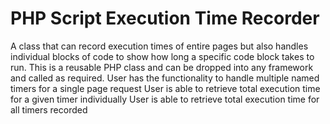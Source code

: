 # PHP Script Execution Time Recorder
A class that can record execution times of entire pages but also handles individual blocks of code to show how long a specific code block takes to run. This is a reusable PHP class and can be dropped into any framework and called as required.
User has the functionality to handle multiple named timers for a single page request
User is able to retrieve total execution time for a given timer individually
User is able to retrieve total execution time for all timers recorded
